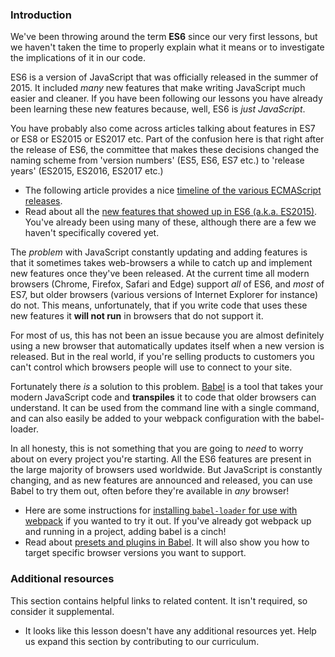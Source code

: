### Introduction

We've been throwing around the term __ES6__ since our very first lessons, but we haven't taken the time to properly explain what it means or to investigate the implications of it in our code.

ES6 is a version of JavaScript that was officially released in the summer of 2015. It included _many_ new features that make writing JavaScript much easier and cleaner. If you have been following our lessons you have already been learning these new features because, well, ES6 is _just JavaScript_.

You have probably also come across articles talking about features in ES7 or ES8 or ES2015 or ES2017 etc. Part of the confusion here is that right after the release of ES6, the committee that makes these decisions changed the naming scheme from 'version numbers' (ES5, ES6, ES7 etc.) to 'release years' (ES2015, ES2016, ES2017 etc.)

- The following article provides a nice [timeline of the various ECMAScript releases](https://codeburst.io/javascript-wtf-is-es6-es8-es-2017-ecmascript-dca859e4821c).
- Read about all the [new features that showed up in ES6 (a.k.a. ES2015)](https://github.com/lukehoban/es6features). You've already been using many of these, although there are a few we haven't specifically covered yet.

The _problem_ with JavaScript constantly updating and adding features is that it sometimes takes web-browsers a while to catch up and implement new features once they've been released. At the current time all modern browsers (Chrome, Firefox, Safari and Edge) support _all_ of ES6, and _most_ of ES7, but older browsers (various versions of Internet Explorer for instance) do not. This means, unfortunately, that if you write code that uses these new features it __will not run__ in browsers that do not support it.

For most of us, this has not been an issue because you are almost definitely using a new browser that automatically updates itself when a new version is released. But in the real world, if you're selling products to customers you can't control which browsers people will use to connect to your site.

Fortunately there _is_ a solution to this problem. [Babel](http://babeljs.io/) is a tool that takes your modern JavaScript code and __transpiles__ it to code that older browsers can understand. It can be used from the command line with a single command, and can also easily be added to your webpack configuration with the babel-loader.

In all honesty, this is not something that you are going to _need_ to worry about on every project you're starting. All the ES6 features are present in the large majority of browsers used worldwide. But JavaScript is constantly changing, and as new features are announced and released, you can use Babel to try them out, often before they're available in _any_ browser!

- Here are some instructions for [installing `babel-loader` for use with webpack](https://github.com/babel/babel-loader) if you wanted to try it out. If you've already got webpack up and running in a project, adding babel is a cinch!
- Read about [presets and plugins in Babel](https://blog.jakoblind.no/babel-preset-env/). It will also show you how to target specific browser versions you want to support.

### Additional resources

This section contains helpful links to related content. It isn't required, so consider it supplemental.

- It looks like this lesson doesn't have any additional resources yet. Help us expand this section by contributing to our curriculum.
